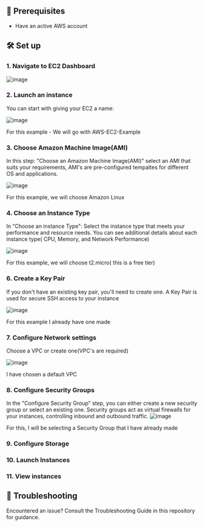 ## 📝 Prerequisites
  - Have an active AWS account


## 🛠 Set up


### 1. **Navigate to EC2 Dashboard**
![image](https://github.com/tunabearfish/AWS-EC2/assets/65553627/650ff413-0db6-4ea2-8698-2225bb342e45)



### 2. Launch an instance
You can start with giving your EC2 a name:

![image](https://github.com/tunabearfish/AWS-EC2/assets/65553627/ecfe7258-7b51-4051-87d0-044f2136797b)


For this example - We will go with AWS-EC2-Example

### 3. Choose Amazon Machine Image(AMI)
In this step: "Choose an Amazon Machine Image(AMI)" select an AMI that suits your requirements, AMI's are pre-configured tempaltes for different OS and applications.

![image](https://github.com/tunabearfish/AWS-EC2/assets/65553627/eacf53d2-4edf-4c9e-8c50-ded4d0104666)


For this example, we will choose Amazon Linux

### 4. Choose an Instance Type
In "Choose an instance Type": Select the instance type that meets your performance and resource needs. You can see additional details about each instance type( CPU, Memory, and Network Performance)

![image](https://github.com/tunabearfish/AWS-EC2/assets/65553627/5df56911-8b90-4bd1-adf5-698bbfec26dd)


For this example, we will choose t2.micro( this is a free tier)
### 6. Create a Key Pair
If you don't have an existing key pair, you'll need to create one. A Key Pair is used for secure SSH access to your instance

![image](https://github.com/tunabearfish/AWS-EC2/assets/65553627/0ce96176-6ce8-4fff-98ec-e0fe56d7378f)


For this example I already have one made
### 7. Configure Network settings
  Choose a VPC or create one(VPC's are required)

  ![image](https://github.com/tunabearfish/AWS-EC2/assets/65553627/5ce31941-ee42-4b5c-8ee3-69dd0c658cb6)


  I have chosen a default VPC
### 8. Configure Security Groups
  In the "Configure Security Group" step, you can either create a new security group or select an existing one. Security groups act as virtual firewalls for your instances, controlling inbound and outbound traffic.
![image](https://github.com/tunabearfish/AWS-EC2/assets/65553627/7e3cce92-2d58-4480-894e-7d5fd7a8b760)

  For this, I will be selecting a Security Group that I have already made
### 9. Configure Storage


### 10. Launch Instances

### 11. View instances


## 🚫 Troubleshooting

Encountered an issue? Consult the Troubleshooting Guide in this repository for guidance.
